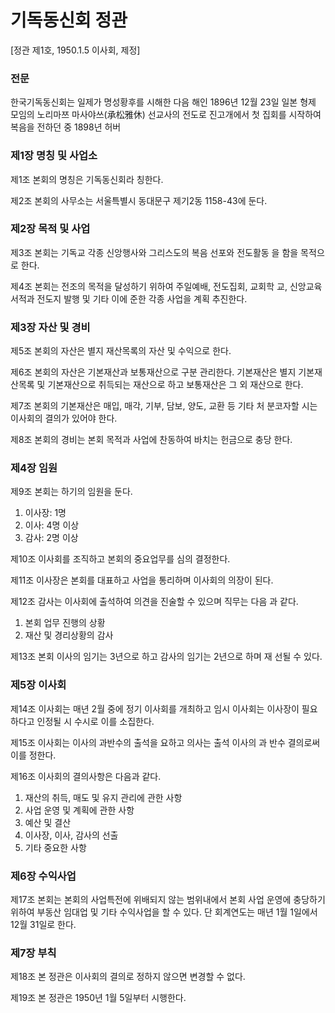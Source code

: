 # 기독동신회 정관

[정관 제1호, 1950.1.5 이사회, 제정]
 
### 전문

한국기독동신회는 일제가 명성황후를 시해한 다음 해인 1896년 12월 23일 일본 형제 모임의 노리마쯔 마사야쓰(承松雅休) 선교사의 전도로 진고개에서 첫 집회를 시작하여 복음을 전하던 중 1898년 허버

### 제1장 명칭 및 사업소

제1조 본회의 명칭은 기독동신회라 칭한다.

제2조 본회의 사무소는 서울특별시 동대문구 제기2동 1158-43에 둔다.

### 제2장 목적 및 사업

제3조 본회는 기독교 각종 신앙행사와 그리스도의 복음 선포와 전도활동 을 함을 목적으로 한다.

제4조 본회는 전조의 목적을 달성하기 위하여 주일예배, 전도집회, 교회학 교, 신앙교육 서적과 전도지 발행 및 기타 이에 준한 각종 사업을 계획 추진한다.

### 제3장 자산 및 경비

제5조 본회의 자산은 별지 재산목록의 자산 및 수익으로 한다.

제6조 본회의 자산은 기본재산과 보통재산으로 구분 관리한다. 기본재산은 별지 기본재산목록 및 기본재산으로 취득되는 재산으로 하고 보통재산은 그 외 재산으로 한다.

제7조 본회의 기본재산은 매입, 매각, 기부, 담보, 양도, 교환 등 기타 처 분코자할 시는 이사회의 결의가 있어야 한다.

제8조 본회의 경비는 본회 목적과 사업에 찬동하여 바치는 헌금으로 충당 한다.

### 제4장 임원

제9조 본회는 하기의 임원을 둔다.
1. 이사장: 1명
2. 이사: 4명 이상
3. 감사: 2명 이상

제10조 이사회를 조직하고 본회의 중요업무를 심의 결정한다.

제11조 이사장은 본회를 대표하고 사업을 통리하며 이사회의 의장이 된다.

제12조 감사는 이사회에 출석하여 의견을 진술할 수 있으며 직무는 다음 과 같다.
1. 본회 업무 진행의 상황
2. 재산 및 경리상황의 감사

제13조 본회 이사의 임기는 3년으로 하고 감사의 임기는 2년으로 하며 재 선될 수 있다.

### 제5장 이사회

제14조 이사회는 매년 2월 중에 정기 이사회를 개최하고 임시 이사회는 이사장이 필요하다고 인정될 시 수시로 이를 소집한다.

제15조 이사회는 이사의 과반수의 출석을 요하고 의사는 출석 이사의 과 반수 결의로써 이를 정한다.

제16조 이사회의 결의사항은 다음과 같다.
1. 재산의 취득, 매도 및 유지 관리에 관한 사항
2. 사업 운영 및 계획에 관한 사항
3. 예산 및 결산
4. 이사장, 이사, 감사의 선출
5. 기타 중요한 사항

### 제6장 수익사업

제17조 본회는 본회의 사업특전에 위배되지 않는 범위내에서 본회 사업 운영에 충당하기 위하여 부동산 임대업 및 기타 수익사업을 할 수 있다. 단 회계연도는 매년 1월 1일에서 12월 31일로 한다.

###  제7장 부칙

제18조 본 정관은 이사회의 결의로 정하지 않으면 변경할 수 없다.

제19조 본 정관은 1950년 1월 5일부터 시행한다.
